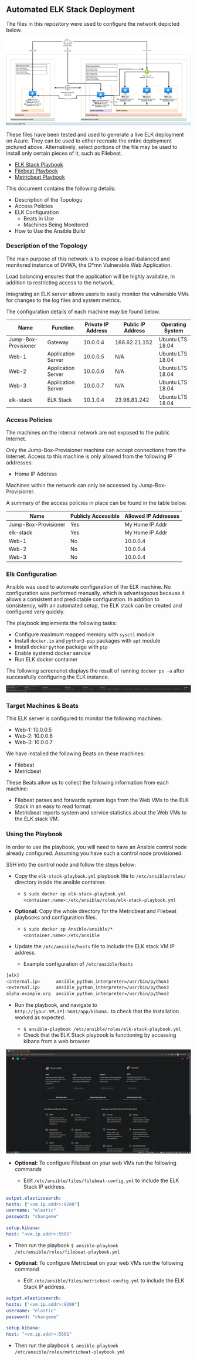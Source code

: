 ## Automated ELK Stack Deployment

The files in this repository were used to configure the network depicted below.

![Network Topology](Images/Network_Diagram.png)

These files have been tested and used to generate a live ELK deployment on Azure. They can be used to either recreate the entire deployment pictured above. Alternatively, select portions of the file may be used to install only certain pieces of it, such as Filebeat.

  - [ELK Stack Playbook](Ansible/ansible/roles/elk-stack-playbook.yml)
  - [Filebeat Playbook](Ansible/ansible/roles/filebeat-playbook.ym)
  - [Metricbeat Playbook](Ansible/ansible/roles/metricbeat-playbook.ym)

This document contains the following details:
- Description of the Topologu
- Access Policies
- ELK Configuration
  - Beats in Use
  - Machines Being Monitored
- How to Use the Ansible Build


### Description of the Topology

The main purpose of this network is to expose a load-balanced and monitored instance of DVWA, the D*mn Vulnerable Web Application.

Load balancing ensures that the application will be highly available, in addition to restricting access to the network.

Integrating an ELK server allows users to easily monitor the vulnerable VMs for changes to the log files and system metrics.

The configuration details of each machine may be found below.

| Name                 | Function           | Private IP Address | Public IP Address | Operating System |
|----------------------|--------------------|--------------------|-------------------|------------------|
| Jump-Box-Provisioner | Gateway            | 10.0.0.4           | 168.62.21.152     | Ubuntu LTS 18.04 |
| Web-1                | Application Server | 10.0.0.5           | N/A               | Ubuntu LTS 18.04 |
| Web-2                | Application Server | 10.0.0.6           | N/A               | Ubuntu LTS 18.04 |
| Web-3                | Application Server | 10.0.0.7           | N/A               | Ubuntu LTS 18.04 |
| elk-stack            | ELK Stack          | 10.1.0.4           | 23.96.81.242      | Ubuntu LTS 18.04 |

### Access Policies

The machines on the internal network are not exposed to the public Internet. 

Only the Jump-Box-Provisioner machine can accept connections from the Internet. Access to this machine is only allowed from the following IP addresses:
- Home IP Address

Machines within the network can only be accessed by Jump-Box-Provisioner.

A summary of the access policies in place can be found in the table below.

| Name                 | Publicly Accessible | Allowed IP Addresses |
|----------------------|---------------------|----------------------|
| Jump-Box-Provisioner | Yes                 | My Home IP Addr      |
| elk-stack            | Yes                 | My Home IP Addr      |
| Web-1                | No                  | 10.0.0.4             |
| Web-2                | No                  | 10.0.0.4             |
| Web-3                | No                  | 10.0.0.4             |

### Elk Configuration

Ansible was used to automate configuration of the ELK machine. No configuration was performed manually, which is advantageous 
because it allows a consistent and predictable configuration. In addition to consistency, with an automated setup, the ELK stack
can be created and configured very quickly.  

The playbook implements the following tasks:
- Configure maximum mapped memory with `sysctl` module
- Install `docker.io` and `python3-pip` packages with `apt` module
- Install docker `python` package with `pip`
- Enable systemd docker service
- Run ELK docker container


The following screenshot displays the result of running `docker ps -a` after successfully configuring the ELK instance.

![Screenshot](Images/docker_ps_output.png)

### Target Machines & Beats
This ELK server is configured to monitor the following machines:
- Web-1: 10.0.0.5
- Web-2: 10.0.0.6
- Web-3: 10.0.0.7

We have installed the following Beats on these machines:
- Filebeat
- Metricbeat

These Beats allow us to collect the following information from each machine:
- Filebeat parses and forwards system logs from the Web VMs to the ELK Stack in an easy to read format.
- Metricbeat reports system and service statistics about the Web VMs to the ELK stack VM.

### Using the Playbook
In order to use the playbook, you will need to have an Ansible control node already configured. Assuming you have such a control node provisioned: 

SSH into the control node and follow the steps below:

- Copy the `elk-stack-playbook.yml` playbook file to `/etc/ansible/roles/`
    directory inside the ansible container.
    - `$ sudo docker cp elk-stack-playbook.yml <container.name>:/etc/ansible/roles/elk-stack-playbook.yml`

- **Optional:** Copy the whole directory for the Metricbeat and Filebeat
        playbooks and configuration files.
    - `$ sudo docker cp Ansible/ansible/* <container.name>:/etc/ansible`

- Update the `/etc/ansible/hosts` file to include the ELK stack VM IP address.

    - Example configuration of `/etc/ansible/hosts`
```bash
[elk]
<internal.ip>      ansible_python_interpreter=/usr/bin/python3
<external.ip>      ansible_python_interpreter=/usr/bin/python3
alpha.example.org  ansible_python_interpreter=/usr/bin/python3
```
- Run the playbook, and navigate to `http://[your.VM.IP]:5601/app/kibana.` to check that the installation worked as expected.

    - `$ ansible-playbook /etc/ansible/roles/elk-stack-playbook.yml`
    - Check that the ELK Stack playbook is functioning by accessing kibana from
        a web browser.

![ELK Webpage Screenshot](Images/elk-webpage-screenshot.png)

- **Optional:** To configure Filebeat on your web VMs run the following
    commands

  - Edit `/etc/ansible/files/filebeat-config.yml` to include the ELK Stack IP address.

```yml
output.elasticsearch:
hosts: ["<vm.ip.addr>:9200"]
username: "elastic"
password: "changeme"
```
```yml
setup.kibana:
host: "<vm.ip.addr>:5601"
```

  - Then run the playbook `$ ansible-playbook /etc/ansible/roles/filebeat-playbook.yml`


- **Optional:** To configure Metricbeat on your web VMs run the following command

  - Edit `/etc/ansible/files/metricbeat-config.yml` to include the ELK Stack IP address.

```yml
output.elasticsearch:
hosts: ["<vm.ip.addr>:9200"]
username: "elastic"
password: "changeme"
```
```yml
setup.kibana:
host: "<vm.ip.addr>:5601"
```
		
  - Then run the playbook `$ ansible-playbook /etc/ansible/roles/metricbeat-playbook.yml`
